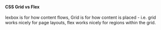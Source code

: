 #### CSS Grid vs Flex 

lexbox is for how content flows, Grid is for how content is placed -
i.e. grid works nicely for page layouts, flex works nicely for regions within the grid.
